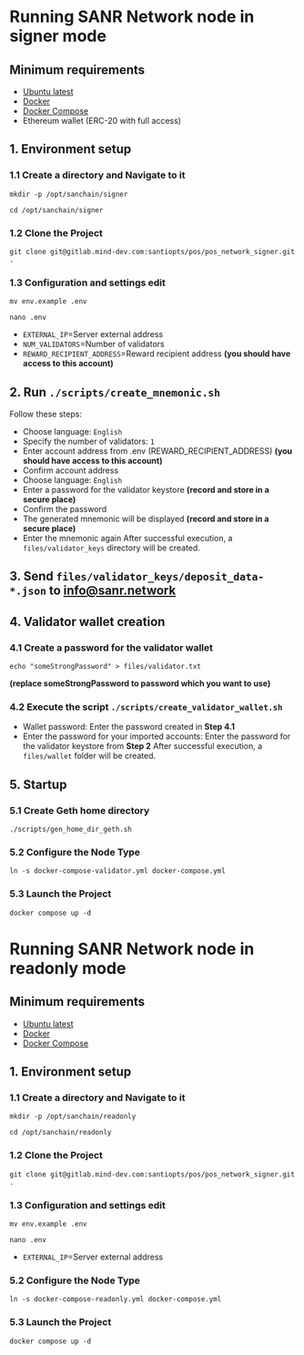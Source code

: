 # Running SANR Network node in signer mode

## Minimum requirements
- [Ubuntu latest](https://ubuntu.com/server)
- [Docker](https://docs.docker.com/engine/install/ubuntu/)
- [Docker Compose](https://docs.docker.com/engine/install/ubuntu/)
- Ethereum wallet (ERC-20 with full access)

## 1. Environment setup
### 1.1 Create a directory and Navigate to it
```shell
mkdir -p /opt/sanchain/signer
```
```shell
cd /opt/sanchain/signer
```

### 1.2 Clone the Project
```shell
git clone git@gitlab.mind-dev.com:santiopts/pos/pos_network_signer.git .
```

### 1.3 Configuration and settings edit
```shell
mv env.example .env
```
```shell
nano .env
```
- `EXTERNAL_IP`=Server external address
- `NUM_VALIDATORS`=Number of validators
- `REWARD_RECIPIENT_ADDRESS`=Reward recipient address **(you should have access to this account)**

## 2. Run `./scripts/create_mnemonic.sh`
Follow these steps:
- Choose language: `English`
- Specify the number of validators: `1`
- Enter account address from .env (REWARD_RECIPIENT_ADDRESS) **(you should have access to this account)**
- Confirm account address
- Choose language: `English`
- Enter a password for the validator keystore **(record and store in a secure place)**
- Confirm the password
- The generated mnemonic will be displayed **(record and store in a secure place)**
- Enter the mnemonic again
  After successful execution, a `files/validator_keys` directory will be created.

## 3. Send `files/validator_keys/deposit_data-*.json` to [info@sanr.network](mailto:info@sanr.network)

## 4. Validator wallet creation
### 4.1 Create a password for the validator wallet
```shell
echo "someStrongPassword" > files/validator.txt
```
**(replace someStrongPassword to password which you want to use)**

### 4.2 Execute the script `./scripts/create_validator_wallet.sh`
- Wallet password: Enter the password created in **Step 4.1**
- Enter the password for your imported accounts: Enter the password for the validator keystore from **Step 2**
  After successful execution, a `files/wallet` folder will be created.

## 5. Startup
### 5.1 Create Geth home directory
```shell
./scripts/gen_home_dir_geth.sh
```

### 5.2 Configure the Node Type
```shell
ln -s docker-compose-validator.yml docker-compose.yml
```

### 5.3 Launch the Project
```shell
docker compose up -d
```

# Running SANR Network node in readonly mode


## Minimum requirements
- [Ubuntu latest](https://ubuntu.com/server)
- [Docker](https://docs.docker.com/engine/install/ubuntu/)
- [Docker Compose](https://docs.docker.com/engine/install/ubuntu/)

## 1. Environment setup
### 1.1 Create a directory and Navigate to it
```shell
mkdir -p /opt/sanchain/readonly
```
```shell
cd /opt/sanchain/readonly
```
### 1.2 Clone the Project
```shell
git clone git@gitlab.mind-dev.com:santiopts/pos/pos_network_signer.git .
```
### 1.3 Configuration and settings edit
```shell
mv env.example .env
```
```shell
nano .env
```
- `EXTERNAL_IP`=Server external address

### 5.2 Configure the Node Type
```shell
ln -s docker-compose-readonly.yml docker-compose.yml
```

### 5.3 Launch the Project
```shell
docker compose up -d

